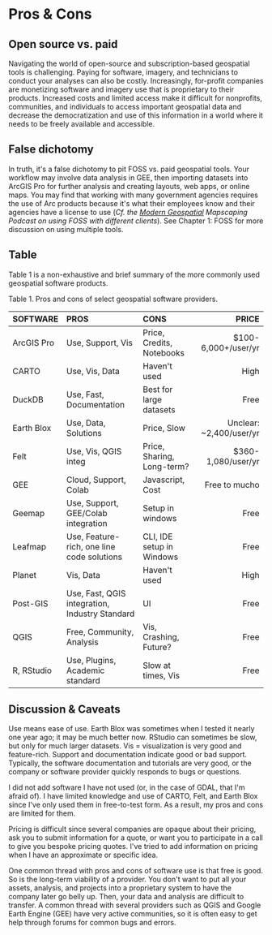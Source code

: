 # Pros & Cons

## Open source vs. paid
Navigating the world of open-source and subscription-based geospatial tools is challenging. Paying for software, imagery, and technicians to conduct your analyses can also be costly. Increasingly, for-profit companies are monetizing software and imagery use that is proprietary to their products. Increased costs and limited access make it difficult for nonprofits, communities, and individuals to access important geospatial data and decrease the democratization and use of this information in a world where it needs to be freely available and accessible.

## False dichotomy
In truth, it's a false dichotomy to pit FOSS vs. paid geospatial tools. Your workflow may involve data analysis in GEE, then importing datasets into ArcGIS Pro for further analysis and creating layouts, web apps, or online maps. You may find that working with many government agencies requires the use of Arc products because it's what their employees know and their agencies have a license to use (*Cf. the [Modern Geospatial](https://mapscaping.com/podcast/modern-geospatial/) Mapscaping Podcast on using FOSS with different clients*).  See Chapter 1: FOSS for more discussion on using multiple tools.

## Table
Table 1 is a non-exhaustive and brief summary of the more commonly used geospatial software products.

Table 1. Pros and cons of select geospatial software providers.

| SOFTWARE | PROS      | CONS            | PRICE |
| :------- | :------   | :-------        | ----: |
| ArcGIS Pro | Use, Support, Vis | Price, Credits, Notebooks | $100-6,000+/user/yr |
| CARTO | Use, Vis, Data | Haven't used | High |
| DuckDB | Use, Fast, Documentation | Best for large datasets | Free |
| Earth Blox | Use, Data, Solutions | Price, Slow | Unclear: ~2,400/user/yr |
| Felt | Use, Vis, QGIS integ | Price, Sharing, Long-term? | $360-1,080/user/yr |
| GEE  | Cloud, Support, Colab | Javascript, Cost | Free to mucho |
| Geemap | Use, Support, GEE/Colab integration | Setup in windows | Free |
| Leafmap | Use, Feature-rich, one line code solutions | CLI, IDE setup in Windows | Free |
| Planet | Vis, Data | Haven't used | High |
| Post-GIS | Use, Fast, QGIS integration, Industry Standard | UI | Free |
| QGIS | Free, Community, Analysis | Vis, Crashing, Future? | Free |
| R, RStudio | Use, Plugins, Academic standard | Slow at times, Vis | Free |

## Discussion & Caveats
Use means ease of use. Earth Blox was sometimes when I tested it nearly one year ago; it may be much better now. RStudio can sometimes be slow, but only for much larger datasets. Vis = visualization is very good and feature-rich. Support and documentation indicate good or bad support. Typically, the software documentation and tutorials are very good, or the company or software provider quickly responds to bugs or questions. 

I did not add software I have not used (or, in the case of GDAL, that I'm afraid of). I have limited knowledge and use of CARTO, Felt, and Earth Blox since I've only used them in free-to-test form. As a result, my pros and cons are limited for them.

Pricing is difficult since several companies are opaque about their pricing, ask you to submit information for a quote, or want you to participate in a call to give you bespoke pricing quotes. I've tried to add information on pricing when I have an approximate or specific idea.

One common thread with pros and cons of software use is that free is good. So is the long-term viability of a provider. You don't want to put all your assets, analysis, and projects into a proprietary system to have the company later go belly up. Then, your data and analysis are difficult to transfer. A common thread with several providers such as QGIS and Google Earth Engine (GEE) have very active communities, so it is often easy to get help through forums for common bugs and errors.
